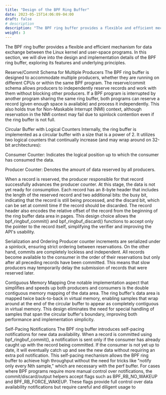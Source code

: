 ```yaml
---
title: "Design of the BPF Ring Buffer"
date: 2023-05-15T14:06:09-04:00
draft: false
# description
description: "The BPF ring buffer provides a flexible and efficient mechanism for data exchange between the Linux kernel and user-space programs. In this section, we will dive into the design and implementation details of the BPF ring buffer, exploring its features and underlying principles."
weight: 3
---
```


The BPF ring buffer provides a flexible and efficient mechanism for data exchange between the Linux kernel and user-space programs. In this section, we will dive into the design and implementation details of the BPF ring buffer, exploring its features and underlying principles.

Reserve/Commit Schema for Multiple Producers
The BPF ring buffer is designed to accommodate multiple producers, whether they are running on different CPUs or within the same BPF program. The reserve/commit schema allows producers to independently reserve records and work with them without blocking other producers. If a BPF program is interrupted by another program sharing the same ring buffer, both programs can reserve a record (given enough space is available) and process it independently. This also holds true for Non-Maskable Interrupt (NMI) context, although reservation in the NMI context may fail due to spinlock contention even if the ring buffer is not full.

Circular Buffer with Logical Counters
Internally, the ring buffer is implemented as a circular buffer with a size that is a power of 2. It utilizes two logical counters that continually increase (and may wrap around on 32-bit architectures):

Consumer Counter: Indicates the logical position up to which the consumer has consumed the data.

Producer Counter: Denotes the amount of data reserved by all producers.

When a record is reserved, the producer responsible for that record successfully advances the producer counter. At this stage, the data is not yet ready for consumption. Each record has an 8-byte header that includes the length of the reserved record and two additional bits: the busy bit, indicating that the record is still being processed, and the discard bit, which can be set at commit time if the record should be discarded. The record header also encodes the relative offset of the record from the beginning of the ring buffer data area in pages. This design choice allows the bpf_ringbuf_commit() and bpf_ringbuf_discard() functions to accept only the pointer to the record itself, simplifying the verifier and improving the API's usability.

Serialization and Ordering
Producer counter increments are serialized under a spinlock, ensuring strict ordering between reservations. On the other hand, commits are completely lockless and independent. All records become available to the consumer in the order of their reservations but only after all preceding records have been committed. This means that slow producers may temporarily delay the submission of records that were reserved later.

Contiguous Memory Mapping
One notable implementation aspect that simplifies and speeds up both producers and consumers is the double contiguous memory mapping of the data area. The ring buffer's data area is mapped twice back-to-back in virtual memory, enabling samples that wrap around at the end of the circular buffer to appear as completely contiguous in virtual memory. This design eliminates the need for special handling of samples that span the circular buffer's boundary, improving both performance and implementation simplicity.

Self-Pacing Notifications
The BPF ring buffer introduces self-pacing notifications for new data availability. When a record is committed using bpf_ringbuf_commit(), a notification is sent only if the consumer has already caught up with the record being committed. If the consumer is not yet up to date, it will eventually catch up and see the new data without requiring an extra poll notification. This self-pacing mechanism allows the BPF ring buffer to achieve high throughput without the need for tricks like "notify only every Nth sample," which are necessary with the perf buffer. For cases where BPF programs require more manual control over notifications, the commit/discard/output helpers accept flags such as BPF_RB_NO_WAKEUP and BPF_RB_FORCE_WAKEUP. These flags provide full control over data availability notifications but require careful and diligent usage to
